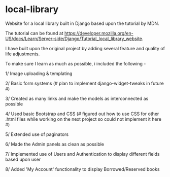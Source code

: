 # local-library
Website for a local library built in Django based upon the tutorial by MDN.

The tutorial can be found at https://developer.mozilla.org/en-US/docs/Learn/Server-side/Django/Tutorial_local_library_website.

I have built upon the original project by adding several feature and quality of life adjustments.

To make sure I learn as much as possible, i included the following -

1/ Image uploading & templating

2/ Basic form systems (# plan to implement django-widget-tweaks in future #)

3/ Created as many links and make the models as interconnected as possible

4/ Used basic Bootstrap and CSS (# figured out how to use CSS for other .html files while working on the next project so could not 
implement it here #)

5/ Extended use of paginators

6/ Made the Admin panels as clean as possible

7/ Implemented use of Users and Authentication to display different fields based upon user

8/ Added 'My Account' functionality to display Borrowed/Reserved books
